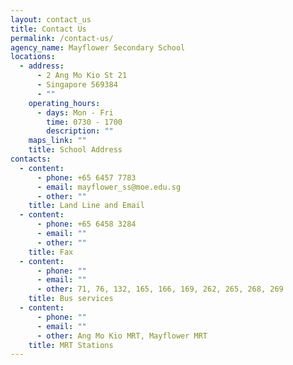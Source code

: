 ```yaml
---
layout: contact_us
title: Contact Us
permalink: /contact-us/
agency_name: Mayflower Secondary School
locations:
  - address:
      - 2 Ang Mo Kio St 21
      - Singapore 569384
      - ""
    operating_hours:
      - days: Mon - Fri
        time: 0730 - 1700
        description: ""
    maps_link: ""
    title: School Address
contacts:
  - content:
      - phone: +65 6457 7783
      - email: mayflower_ss@moe.edu.sg
      - other: ""
    title: Land Line and Email
  - content:
      - phone: +65 6458 3284
      - email: ""
      - other: ""
    title: Fax
  - content:
      - phone: ""
      - email: ""
      - other: 71, 76, 132, 165, 166, 169, 262, 265, 268, 269
    title: Bus services
  - content:
      - phone: ""
      - email: ""
      - other: Ang Mo Kio MRT, Mayflower MRT
    title: MRT Stations
---
```

